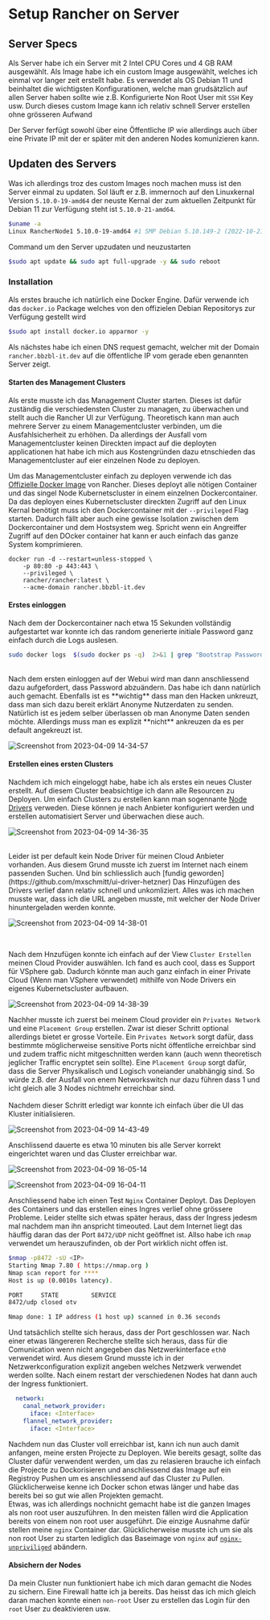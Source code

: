 # Setup Rancher on Server

## Server Specs
Als Server habe ich ein Server mit 2 Intel CPU Cores und 4 GB RAM ausgewählt. Als Image habe ich ein custom Image ausgewählt, welches ich einmal vor langer zeit erstellt habe. Es verwendet als OS Debian 11 und beinhaltet die wichtigsten Konfigurationen, welche man grudsätzlich auf allen Server haben sollte wie z.B. Konfigurierte Non Root User mit `SSH` Key usw. Durch dieses custom Image kann ich relativ schnell Server erstellen ohne grösseren Aufwand

Der Server ferfügt sowohl über eine Öffentliche IP wie allerdings auch über eine Private IP mit der er später mit den anderen Nodes komunizieren kann.
## Updaten des Servers

Was ich allerdings troz des custom Images noch machen muss ist den Server einmal zu updaten. Sol läuft er z.B. immernoch auf den Linuxkernal Version `5.10.0-19-amd64` der neuste Kernal der zum aktuellen Zeitpunkt für Debian 11 zur Verfügung steht ist `5.10.0-21-amd64`.
```bash
$uname -a
Linux RancherNode1 5.10.0-19-amd64 #1 SMP Debian 5.10.149-2 (2022-10-21) x86_64 GNU/Linux
```
Command um den Server upzudaten und neuzustarten
```bash
$sudo apt update && sudo apt full-upgrade -y && sudo reboot
```
### Installation
Als erstes brauche ich natürlich eine Docker Engine. Dafür verwende ich das `docker.io` Package welches von den offizielen Debian Repositorys zur Verfügung gestellt wird

```bash
$sudo apt install docker.io apparmor -y
```

Als nächstes habe ich einen DNS request gemacht, welcher mit der Domain `rancher.bbzbl-it.dev` auf die öffentliche IP vom gerade eben genannten Server zeigt. 


#### Starten des Management Clusters
Als erste musste ich das Management Cluster starten. Dieses ist dafür zuständig die verschiedensten Cluster zu managen, zu überwachen und stellt auch die Rancher UI zur Verfügung. Theoretisch kann man auch mehrere Server zu einem Managementcluster verbinden, um die Ausfahlsicherheit zu erhöhen. Da allerdings der Ausfall vom Managementcluster keinen Direckten impact auf die deployten applicationen hat habe ich mich aus Kostengründen dazu etnschieden das Managementcluster auf eier einzelnen Node zu deployen.

Um das Managementcluster einfach zu deployen verwende ich das [Offizielle Docker Image](https://hub.docker.com/r/rancher/rancher) von Rancher. Dieses deployt alle nötigen Container und das singel Node Kubernetscluster in einem einzelnen Dockercontainer. Da das deployen eines Kubernetscluster direckten Zugriff auf den Linux Kernal benötigt muss ich den Dockercontainer mit der `--privileged` Flag starten. Dadurch fällt aber auch eine gewisse Isolation zwischen dem Dockercontainer und dem Hostsystem weg. Spricht wenn ein Angreiffer Zugriff auf den DOcker container hat kann er auch einfach das ganze System komprimieren.

```
docker run -d --restart=unless-stopped \
    -p 80:80 -p 443:443 \
    --privileged \
    rancher/rancher:latest \
    --acme-domain rancher.bbzbl-it.dev
```

#### Erstes einloggen

Nach dem der Dockercontainer nach etwa 15 Sekunden vollständig aufgestartet war konnte ich das random generierte initiale Password ganz einfach durch die Logs auslesen.
```bash
sudo docker logs  $(sudo docker ps -q)  2>&1 | grep "Bootstrap Password:"
```
<br/>
Nach dem ersten einloggen auf der Webui wird man dann anschliessend dazu aufgefordert, dass Password abzuändern. Das habe ich dann natürlich auch gemacht. Ebenfalls ist es **wichtig** dass man den Hacken unkreuzt, dass man sich dazu bereit erklärt Anonyme Nutzerdaten zu senden. Natürlich ist es jedem selber überlassen ob man Anonyme Daten senden möchte. Allerdings muss man es explizit **nicht** ankreuzen da es per default angekreuzt ist.

![Screenshot from 2023-04-09 14-34-57](https://user-images.githubusercontent.com/99135388/230933329-e8228e9e-38c4-4feb-97ac-dced13339abe.png)


#### Erstellen eines ersten Clusters

Nachdem ich mich eingeloggt habe, habe ich als erstes ein neues Cluster erstellt. Auf diesem Cluster beabsichtige ich dann alle Resourcen zu Deployen. Um einfach Clusters zu erstellen kann man sogennante [Node Drivers](https://ranchermanager.docs.rancher.com/v2.5/how-to-guides/advanced-user-guides/authentication-permissions-and-global-configuration/about-provisioning-drivers/manage-node-drivers) verweden. Diese können je nach Anbieter konfiguriert werden und erstellen automatisiert Server und überwachen diese auch. 
<br/>

![Screenshot from 2023-04-09 14-36-35](https://user-images.githubusercontent.com/99135388/230936188-2e46472e-4939-4a4e-ace8-4fdff9701e26.png)

<br/>
Leider ist per default kein Node Driver für meinen Cloud Anbieter vorhanden. Aus diesem Grund musste ich zuerst im Internet nach einem passenden Suchen. Und bin schliesslich auch [fundig geworden](https://github.com/mxschmitt/ui-driver-hetzner)
Das Hinzufügen des Drivers verlief dann relativ schnell und unkomliziert. Alles was ich machen musste war, dass ich die URL angeben musste, mit welcher der Node Driver hinuntergeladen werden konnte.

![Screenshot from 2023-04-09 14-38-01](https://user-images.githubusercontent.com/99135388/230936326-86a02f62-1493-45f2-b9df-698accda67a2.png)

<br/>

Nach dem Hnzufügen konnte ich einfach auf der View `Cluster Erstellen` meinen Cloud Provider auswählen. Ich fand es auch cool, dass es Support für VSphere gab. Dadurch könnte man auch ganz einfach in einer Private Cloud (Wenn man VSphere verwendet) mithilfe von Node Drivers ein eigenes Kubernetscluster aufbauen. 

![Screenshot from 2023-04-09 14-38-39](https://user-images.githubusercontent.com/99135388/230937141-45e7b4ec-11fa-4647-b12c-890ac1369546.png)

Nachher musste ich zuerst bei meinem Cloud provider ein `Privates Network` und eine `Placement Group` erstellen. Zwar ist dieser Schritt optional allerdings bietet er grosse Vorteile. Ein `Privates Network` sorgt dafür, dass bestimmte möglicherweise sensitive Ports nicht öffentliche erreichbar sind und zudem traffic nicht mitgeschnitten werden kann (auch wenn theoretisch jeglicher Traffic encryptet sein sollte). Eine `Placement Group` sorgt dafür, dass die Server Physikalisch und Logisch voneiander unabhängig sind. So würde z.B. der Ausfall von enem Networkswitch nur dazu führen dass 1 und icht gleich alle 3 Nodes nichtmehr erreichbar sind. 
<br/> <br/>
Nachdem dieser Schritt erledigt war konnte ich einfach über die UI das Kluster initialisieren. 

![Screenshot from 2023-04-09 14-43-49](https://user-images.githubusercontent.com/99135388/230937059-e84c8bc0-50fc-4613-afc8-a48dd9b8da96.png)

Anschlissend dauerte es etwa 10 minuten bis alle Server korrekt eingerichtet waren und das Cluster erreichbar war. 

![Screenshot from 2023-04-09 16-05-14](https://user-images.githubusercontent.com/99135388/230939681-55190075-38a7-44a8-bc71-ea9f95b813e8.png)


![Screenshot from 2023-04-09 16-04-11](https://user-images.githubusercontent.com/99135388/230948634-5932c7ea-21b3-4460-95be-8a3a03b812fa.png)

Anschliessend habe ich einen Test `Nginx` Container Deployt. Das Deployen des Containers und das erstellen eines Ingres verlief ohne grössere Probleme. Leider stellte sich etwas später heraus, dass der Ingress jedesm mal nachdem man ihn anspricht timeouted. Laut dem Internet liegt das häuffig daran das der Port `8472/UDP` nicht geöffnet ist. Allso habe ich `nmap` verwendet um herauszufinden, ob der Port wirklich nicht offen ist.
```bash
$nmap -p8472 -sU <IP>
Starting Nmap 7.80 ( https://nmap.org )
Nmap scan report for ****
Host is up (0.0010s latency).

PORT     STATE         SERVICE
8472/udp closed otv

Nmap done: 1 IP address (1 host up) scanned in 0.36 seconds
``` 
Und tatsächlich stellte sich heraus, dass der Port geschlossen war. Nach einer etwas längereren Recherche stellte sich heraus, dass für die Comunication wenn nicht angegeben das Netzwerkinterface `eth0` verwendet wird. Aus diesem Grund musste ich in der Netzwerkconfiguration explizit angeben welches Netzwerk verwendet werden sollte. Nach einem restart der verschiedenen Nodes hat dann auch der Ingress funktioniert.

```yml
  network:
    canal_network_provider:
      iface: <Interface>
    flannel_network_provider:
      iface: <Interface>
```

Nachdem nun das Cluster voll erreichbar ist, kann ich nun auch damit anfangen, meine ersten Projecte zu Deployen. Wie bereits gesagt, sollte das Cluster dafür verwendent werden, um das zu relasieren brauche ich einfach die Projecte zu Dockorisieren und anschliessend das Image auf ein Registroy Pushen um es anschliessend auf das Cluster zu Pullen. Glücklicherweise kenne ich Docker schon etwas länger und habe das bereits bei so gut wie allen Projekten gemacht.
<br/>
Etwas, was ich allerdings nochnicht gemacht habe ist die ganzen Images als non root user auszuführen. In den meisten fällen wird die Application bereits von einem non root user ausgeführt. Die einzige Ausnahme dafür stellen meine `nginx` Container dar. Glücklicherweise musste ich um sie als non root User zu starten lediglich das Baseimage von `nginx` auf [`nginx-unpriviliged`](https://hub.docker.com/r/nginxinc/nginx-unprivileged) abändern.

#### Absichern der Nodes
Da mein Cluster nun funktioniert habe ich mich daran gemacht die Nodes zu sichern. Eine Firewall hatte ich ja bereits. Das heisst das ich mich gleich daran machen konnte einen `non-root` User zu erstellen das Login für den `root` User zu deaktivieren usw.
